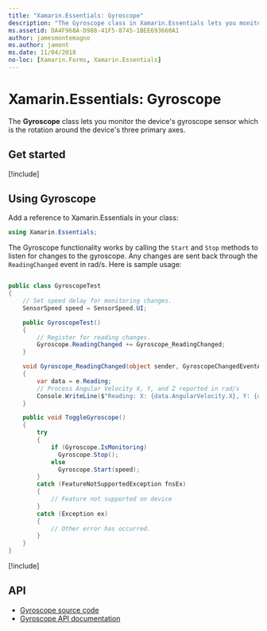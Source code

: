 ```yaml
---
title: "Xamarin.Essentials: Gyroscope"
description: "The Gyroscope class in Xamarin.Essentials lets you monitor the device's gyroscope sensor, which measures rotation around the device's three primary axes."
ms.assetid: DA4F968A-D988-41F5-8745-1BEE693660A1
author: jamesmontemagno
ms.author: jamont
ms.date: 11/04/2018
no-loc: [Xamarin.Forms, Xamarin.Essentials]
---
```


# Xamarin.Essentials: Gyroscope

The **Gyroscope** class lets you monitor the device's gyroscope sensor which is the rotation around the device's three primary axes.

## Get started

[!include[](~/essentials/includes/get-started.md)]

## Using Gyroscope

Add a reference to Xamarin.Essentials in your class:

```csharp
using Xamarin.Essentials;
```

The Gyroscope functionality works by calling the `Start` and `Stop` methods to listen for changes to the gyroscope. Any changes are sent back through the `ReadingChanged` event in rad/s. Here is sample usage:

```csharp

public class GyroscopeTest
{
    // Set speed delay for monitoring changes.
    SensorSpeed speed = SensorSpeed.UI;

    public GyroscopeTest()
    {
        // Register for reading changes.
        Gyroscope.ReadingChanged += Gyroscope_ReadingChanged;
    }

    void Gyroscope_ReadingChanged(object sender, GyroscopeChangedEventArgs e)
    {
        var data = e.Reading;
        // Process Angular Velocity X, Y, and Z reported in rad/s
        Console.WriteLine($"Reading: X: {data.AngularVelocity.X}, Y: {data.AngularVelocity.Y}, Z: {data.AngularVelocity.Z}");
    }

    public void ToggleGyroscope()
    {
        try
        {
            if (Gyroscope.IsMonitoring)
              Gyroscope.Stop();
            else
              Gyroscope.Start(speed);
        }
        catch (FeatureNotSupportedException fnsEx)
        {
            // Feature not supported on device
        }
        catch (Exception ex)
        {
            // Other error has occurred.
        }
    }
}
```

[!include[](~/essentials/includes/sensor-speed.md)]

## API

- [Gyroscope source code](https://github.com/xamarin/Essentials/tree/main/Xamarin.Essentials/Gyroscope)
- [Gyroscope API documentation](xref:Xamarin.Essentials.Gyroscope)
